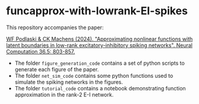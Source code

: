# funcapprox-with-lowrank-EI-spikes

This repository accompanies the paper:

[WF Podlaski & CK Machens (2024). "Approximating nonlinear functions with latent boundaries in low-rank excitatory-inhibitory spiking networks". 	Neural Computation 36.5: 803-857.](https://direct.mit.edu/neco/article/36/5/803/120324/Approximating-Nonlinear-Functions-With-Latent)

- The folder `figure_generation_code` contains a set of python scripts to generate each figure of the paper.
- The folder `net_sim_code` contains some python functions used to simulate the spiking networks in the figures.
- The folder `tutorial_code` contains a notebook demonstrating function approximation in the rank-2 E-I network.
